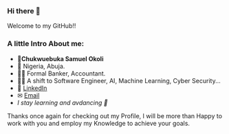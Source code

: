 ### Hi there 👋

Welcome to my GitHub!!
### A little Intro About me:

- 🧑**Chukwuebuka Samuel Okoli**
- 📍 Nigeria, Abuja.
- 👷‍♂️ Formal Banker, Accountant.
- 👩‍💻 A shift to Software Engineer, AI, Machine Learning, Cyber Security...
- 🔗 [LinkedIn](https://www.linkedin.com/in/samuelokoli/)
- ✉ [Email](mailto:okolisamuel21@gmail.com)
- _I stay learning and avdancing 🎉_ 
<!-- TODO - addeing Twitter, facebook and Website or Portfolio sites and Other Freelance sites.
- 🔗 [Twitter](https://www.linkedin.com/in/samuelokoli/)
-->

Thanks once again for checking out my Profile, I will be more than Happy to work with you and employ my Knowledge to achieve your goals.


<!--
**X4MU-L/X4MU-L** is a ✨ _special_ ✨ repository because its `README.md` (this file) appears on your GitHub profile.

Here are some ideas to get you started:

- 🔭 I’m currently working on ...
- 🌱 I’m currently learning ...
- 👯 I’m looking to collaborate on ...
- 🤔 I’m looking for help with ...
- 💬 Ask me about ...
- 📫 How to reach me: ...
- 😄 Pronouns: ...
- ⚡ Fun fact: ...
-->
